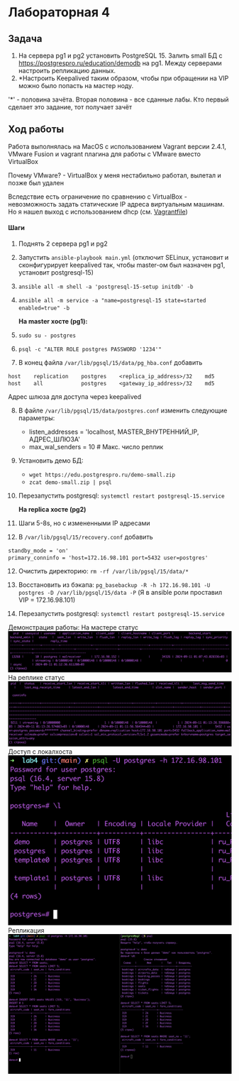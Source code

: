 # Лабораторная 4
## Задача
1. На сервера pg1 и pg2 установить PostgreSQL 15. Залить small БД с https://postgrespro.ru/education/demodb на pg1. Между серверами настроить репликацию данных.
2. *Настроить Keepalived таким образом, чтобы при обращении на VIP можно было попасть на мастер ноду.

'*' - половина зачёта. Вторая половина - все сданные лабы. Кто первый сделает это задание, тот получает зачёт


## Ход работы
Работа выполнялась на MacOS с использованием Vagrant версии 2.4.1, VMware Fusion и vagrant плагина для работы с VMware вместо VirtualBox

Почему VMware? - VirtualBox у меня нестабильно работал, вылетал и позже был удален

Вследствие есть ограничение по сравнению с VirtualBox - невозможность задать статические IP адреса виртуальным машинам. Но я нашел выход с использованием dhcp (см. [Vagrantfile](Vagrantfile))

#### Шаги

1. Поднять 2 сервера pg1 и pg2
2. Запустить ```ansible-playbook main.yml``` (отключит SELinux, установит и сконфигурирует keepalived так, чтобы master-ом был назначен pg1, установит postgresql-15)
2. `ansible all -m shell -a 'postgresql-15-setup initdb' -b`
2. `ansible all -m service -a "name=postgresql-15 state=started enabled=true" -b`

    **На master хосте (pg1):**
4. ```sudo su - postgres```
5. ```psql -c "ALTER ROLE postgres PASSWORD '1234'"```
6. В конец файла `/var/lib/pgsql/15/data/pg_hba.conf` добавить
```
host    replication    postgres    <replica_ip_address>/32    md5
host    all            postgres    <gateway_ip_address>/32    md5
```
Адрес шлюза для доступа через keepalived 

8. В файле `/var/lib/pgsql/15/data/postgres.conf` изменить следующие параметры:
    
    * listen_addresses = 'localhost, MASTER_ВНУТРЕННИЙ_IP, АДРЕС_ШЛЮЗА'
    * max_wal_senders = 10 # Макс. число реплик
8. Установить демо БД:

    * `wget https://edu.postgrespro.ru/demo-small.zip`
    * `zcat demo-small.zip | psql`
9. Перезапустить postgresql: `systemctl restart postgresql-15.service`

    **На replica хосте (pg2)**
10. Шаги 5-8s, но с измененными IP адресами
11. В `/var/lib/pgsql/15/recovery.conf` добавить

```
standby_mode = 'on'
primary_conninfo = 'host=172.16.98.101 port=5432 user=postgres'
```
12. Очистить директорию: `rm -rf /var/lib/pgsql/15/data/*`
13. Восстановить из бэкапа: `pg_basebackup -R -h 172.16.98.101 -U postgres -D /var/lib/pgsql/15/data -P`
(Я в ansible роли проставил VIP = 172.16.98.101)

12. Перезапустить postgresql: `systemctl restart postgresql-15.service`

Демонстрация работы:
На мастере статус
![alt text](image-3.png)
На реплике статус
![alt text](image-4.png)
Доступ с локалхоста
![alt text](image-5.png)
Репликация
![alt text](image-6.png)